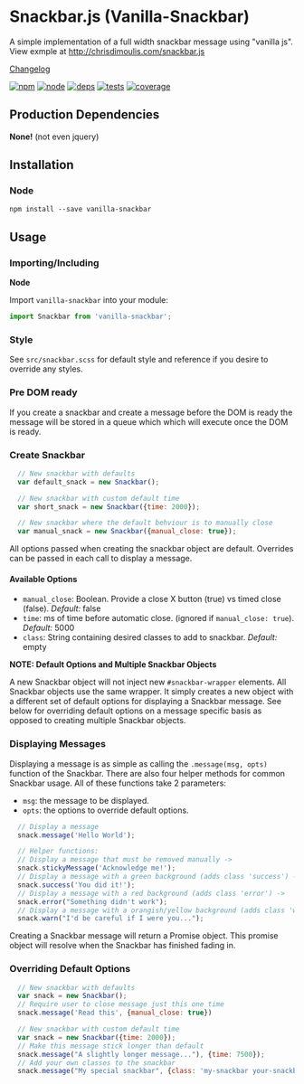 # Snackbar.js (Vanilla-Snackbar)

A simple implementation of a full width snackbar message using "vanilla js".  
View exmple at http://chrisdimoulis.com/snackbar.js

[Changelog](https://github.com/cdimoulis/snackbar.js/blob/master/changelog.md)

[![npm][npm]][npm-url]
[![node][node]][node-url]
[![deps][deps]][deps-url]
[![tests][tests]][tests-url]
[![coverage][cover]][cover-url]

## Production Dependencies
**None!** (not even jquery)

## Installation

### Node

```
npm install --save vanilla-snackbar
```

## Usage

### Importing/Including

**Node**

Import `vanilla-snackbar` into your module:
```js
import Snackbar from 'vanilla-snackbar';
```

### Style
See `src/snackbar.scss` for default style and reference if you desire to override any styles.

### Pre DOM ready
If you create a snackbar and create a message before the DOM is ready the message will be stored in a queue which which will execute once the DOM is ready.

### Create Snackbar
```javascript
  // New snackbar with defaults
  var default_snack = new Snackbar();

  // New snackbar with custom default time
  var short_snack = new Snackbar({time: 2000});

  // New snackbar where the default behviour is to manually close
  var manual_snack = new Snackbar({manual_close: true});
```

All options passed when creating the snackbar object are default. Overrides can be passed in each call to display a message.

#### Available Options
* `manual_close`: Boolean. Provide a close X button (true) vs timed close (false). *Default:* false
* `time`: ms of time before automatic close. (ignored if `manual_close: true`). *Default:* 5000
* `class`: String containing desired classes to add to snackbar. *Default:* empty

**NOTE: Default Options and Multiple Snackbar Objects**

A new Snackbar object will not inject new `#snackbar-wrapper` elements. All Snackbar objects use the same wrapper. It simply creates a new object with a different set of default options for displaying a Snackbar message. See below for overriding default options on a message specific basis as opposed to creating multiple Snackbar objects.

### Displaying Messages

Displaying a message is as simple as calling the `.message(msg, opts)` function of the Snackbar. There are also four helper methods for common Snackbar usage. All of these functions take 2 parameters:

* `msg`: the message to be displayed.
* `opts`: the options to override default options.

```javascript
  // Display a message
  snack.message('Hello World');

  // Helper functions:
  // Display a message that must be removed manually ->
  snack.stickyMessage('Acknowledge me!');
  // Display a message with a green background (adds class 'success') ->
  snack.success('You did it!');
  // Display a message with a red background (adds class 'error') ->
  snack.error("Something didn't work");
  // Display a message with a orangish/yellow background (adds class 'warn') ->
  snack.warn("I'd be careful if I were you...");
```

Creating a Snackbar message will return a Promise object. This promise object will resolve when the Snackbar has finished fading in.

### Overriding Default Options

```javascript
  // New snackbar with defaults
  var snack = new Snackbar();
  // Require user to close message just this one time
  snack.message('Read this', {manual_close: true})

  // New snackbar with custom default time
  var snack = new Snackbar({time: 2000});
  // Make this message stick longer than default
  snack.message("A slightly longer message..."), {time: 7500});
  // Add your own classes to the snackbar
  snack.message("My special snackbar", {class: 'my-snackbar your-snackbar'})
```

[npm]: https://img.shields.io/npm/v/snackbar.js.svg
[npm-url]: https://npmjs.com/package/snackbar.js

[node]: https://img.shields.io/node/v/snackbar.js.svg
[node-url]: https://nodejs.org

[deps]: https://img.shields.io/david/cdimoulis/snackbar.js.svg
[deps-url]: https://david-dm.org/cdimoulis/snackbar.js

[tests]: https://img.shields.io/travis/cdimoulis/snackbar.js/master.svg
[tests-url]: https://travis-ci.org/cdimoulis/snackbar.js

[cover]: https://coveralls.io/repos/github/cdimoulis/snackbar.js/badge.svg?branch=master
[cover-url]: https://coveralls.io/github/cdimoulis/snackbar.js?branch=master
